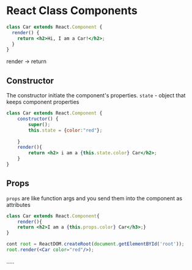 

# React Class Components
```jsx
class Car extends React.Component {
  render() {
    return <h2>Hi, I am a Car!</h2>;
  }
}
```
render -> return 

## Constructor
The constructor initiate the component's properties.
`state` - object that keeps component properties

```jsx
class Car extends React.Component {
	constructor() {
		super();
		this.state = {color:"red"};
		
	}
	render(){
		return <h2> i am a {this.state.color} Car</h2>;
	}
}
```
## Props
`props` are like function args and you send them into the component as attributes
```jsx
class Car extends React.Component{
	render(){
	return <h2>I am a {this.props.color} Car</h3>;}
}

cont root = ReactDOM.createRoot(document.getElementBYId('root'));
root.render(<Car color="red"/>);
```

.....






